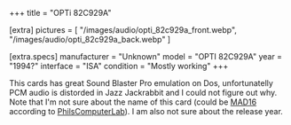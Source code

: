 +++
title     = "OPTi 82C929A"

[extra]
pictures  = [
  "/images/audio/opti_82c929a_front.webp",
  "/images/audio/opti_82c929a_back.webp"
]

  [extra.specs]
  manufacturer  = "Unknown"
  model         = "OPTI 82C929A"
  year          = "1994?"
  interface     = "ISA"
  condition     = "Mostly working"
+++

This cards has great Sound Blaster Pro emulation on Dos, unfortunatelly PCM audio is distorded in Jazz Jackrabbit and I could not figure out why. Note that I'm not sure about the name of this card (could be <a href="https://www.philscomputerlab.com/82c929a.html">MAD16</a> according to <a href="https://www.philscomputerlab.com/82c929a.html">PhilsComputerLab</a>). I am also not sure about the release year.